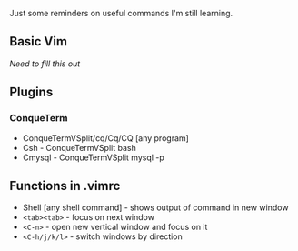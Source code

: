 Just some reminders on useful commands I'm still learning.

## Basic Vim

*Need to fill this out*

## Plugins

### ConqueTerm

* ConqueTermVSplit/cq/Cq/CQ [any program]
* Csh - ConqueTermVSplit bash
* Cmysql - ConqueTermVSplit mysql -p

## Functions in .vimrc

* Shell [any shell command] - shows output of command in new window
* `<tab><tab>` - focus on next window
* `<C-n>` - open new vertical window and focus on it
* `<C-h/j/k/l>` - switch windows by direction
